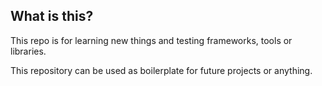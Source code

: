 ## What is this?

This repo is for learning new things and testing frameworks, tools or libraries.

This repository can be used as boilerplate for future projects or anything.